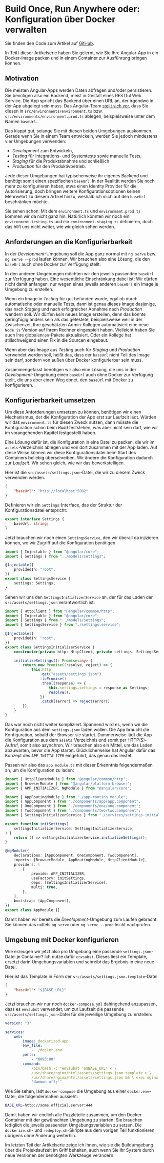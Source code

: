 # Build Once, Run Anywhere oder: Konfiguration über Docker verwalten

Sie finden den Code zum Artikel auf
[GitHub](https://github.com/MichaelKaaden/dockerized-app/tree/master/Part-2-Build-Once-Run-Anywhere).

In Teil I dieser Artikelserie haben Sie gelernt, wie Sie Ihre Angular-App in ein
Docker-Image packen und in einem Container zur Ausführung bringen können.

## Motivation

Die meisten Angular-Apps werden Daten abfragen und/oder persistieren. Sie
benötigen also ein Backend, meist in Gestalt eines RESTful Web Service. Die App
spricht das Backend über einen URL an, der irgendwo in der App abgelegt sein
muss. Das Angular-Team [stellt sich vor](https://angular.io/guide/build), dass
Sie diesen in `src/environments/environment.ts` bzw.
`src/environments/environment.prod.ts` ablegen, beispielsweise unter dem Namen
`baseUrl`.

Das klappt gut, solange Sie mit diesen beiden Umgebungen auskommen. Gerade wenn
Sie in einem Team entwickeln, werden Sie jedoch mindestens vier Umgebungen
verwenden:

-   _Development_ zum Entwickeln,
-   _Testing_ für Integrations- und Systemtests sowie manuelle Tests,
-   _Staging_ für die Produktabnahme und schließlich
-   _Production_ für den Produktivbetrieb.

Jede dieser Umgebungen hat typischerweise ihr eigenes Backend und benötigt somit
einen spezifischen `baseUrl`. In der Realität werden Sie noch mehr zu
konfigurieren haben, etwa einen Identity Provider für die Autorisierung, doch
bringen weitere Konfigurationsoptionen keinen Mehrwehrt zu diesem Artikel hinzu,
weshalb ich mich auf den `baseUrl` beschränken möchte.

Sie sehen schon: Mit dem `environment.ts` und `environment.prod.ts` kommen wir
da nicht ganz hin. Natürlich könnten wir noch ein `environment.testing.ts` und
ein `environment.staging.ts` definieren, doch das hilft uns nicht weiter, wie
wir gleich sehen werden.

## Anforderungen an die Konfigurierbarkeit

In der _Development_-Umgebung soll die App ganz normal mit `ng serve` bzw.
`ng serve --prod` laufen können. Wir brauchen also eine Lösung, die den
`baseUrl` auch ohne Docker zur Verfügung stellt.

In den anderen Umgebungen möchten wir den jeweils passenden `baseUrl` zur
Verfügung haben. Eine wesentliche Einschränkung dabei ist: Wir dürfen nicht
damit anfangen, nur wegen eines jeweils anderen `baseUrl` ein Image je Umgebung
zu erstellen.

Wenn ein Image in _Testing_ für gut befunden wurde, egal ob durch automatische
oder manuelle Tests, dann ist genau dieses Image dasjenige, das nach _Staging_
und nach erfolgreicher Abnahme nach _Production_ wandern soll. Wir dürfen _kein_
neues Image erstellen, denn das könnte geringfügig anders sein als das
getestete, beispielsweise weil in der Zwischenzeit Ihre geschätzten
Admin-Kollegen automatisiert eine neue `Node.js`-Version auf Ihrem Rechner
eingespielt haben. Vielleicht haben Sie auch Ihre globalen`npm`-Pakete
aktualisiert. Oder ein Kollege hat stillschweigend einen Fix in die Sourcen
eingebaut.

Wenn aber das Image aus _Testing_ auch für _Staging_ und _Production_ verwendet
werden soll, heißt das, dass der `baseUrl` nicht Teil des Image sein darf,
sondern von außen über Docker konfigurierbar sein muss.

Zusammengefasst benötigen wir also eine Lösung, die uns in der
_Development_-Umgebung einen `baseUrl` auch ohne Docker zur Verfügung stellt,
die uns aber einen Weg ebnet, den `baseUrl` mit Docker zu konfigurieren.

## Konfigurierbarkeit umsetzen

Um diese Anforderungen umsetzen zu können, benötigen wir einen Mechanismus, der
die Konfiguration der App erst zur Laufzeit lädt. Würden wir das
`environment.ts` für diesen Zweck nutzen, dann müsste die Konfiguration schon
beim _Build_ feststehen, was aber nicht sein darf, wie wir im vorangehenden
Kapitel festgestellt haben.

Eine Lösung dafür ist, die Konfiguration in eine Datei zu packen, die wir im
`assets`-Verzeichnis ablegen und von dort zusammen mit der App laden. Auf diese
Weise können wir diese Konfigurationsdatei beim Start des Containers beliebig
überschreiben. Wir ändern die Konfiguration dadurch zur _Laufzeit_. Wir sehen
gleich, wie wir das bewerkstelligen.

Hier ist die `src/assets/settings.json`-Datei, die wir zu diesem Zweck verwenden
werden.

```json
{
    "baseUrl": "http://localhost:5002"
}
```

Definieren wir ein `Settings`-Interface, das der Struktur der
Konfigurationsdatei entspricht:

```typescript
export interface Settings {
    baseUrl: string;
}
```

Jetzt brauchen wir noch einen `SettingsService`, den wir überall da injizieren
können, wo wir Zugriff auf die Konfiguration benötigen.

```typescript
import { Injectable } from "@angular/core";
import { Settings } from "../models/settings";

@Injectable({
    providedIn: "root",
})
export class SettingsService {
    settings: Settings;
}
```

Sehen wir uns den `SettingsInitializerService` an, der für das Laden der
`src/assets/settings.json` verantwortlich ist:

```typescript
import { HttpClient } from "@angular/common/http";
import { Injectable } from "@angular/core";
import { Settings } from "../models/settings";
import { SettingsService } from "./settings.service";

@Injectable({
    providedIn: "root",
})
export class SettingsInitializerService {
    constructor(private http: HttpClient, private settings: SettingsService) {}

    initializeSettings(): Promise<any> {
        return new Promise((resolve, reject) => {
            this.http
                .get("assets/settings.json")
                .toPromise()
                .then((response) => {
                    this.settings.settings = response as Settings;
                    resolve();
                })
                .catch((error) => reject(error));
        });
    }
}
```

Das war noch nicht weiter kompliziert. Spannend wird es, wenn wir die
Konfiguration aus dem `settings.json` laden wollen. Die App braucht die
Konfiguration, sobald der Browser sie startet. Dummerweise lädt die App die
Konfiguration aus dem `assets`-Verzeichnis und somit per HTTP(S)-Aufruf, somit
also asynchron. Wir brauchen also ein Mittel, um das Laden abzuwarten, bevor die
App startet. Glücklicherweise hat Angular dafür das Konzept des
`APP_INITIALIZER` eingeführt, das genau das leistet.

Passen wir also das `app.module.ts` mit dieser Erkenntnis folgendermaßen an, um
die Konfiguration zu laden:

```typescript
import { HttpClientModule } from "@angular/common/http";
import { BrowserModule } from "@angular/platform-browser";
import { APP_INITIALIZER, NgModule } from "@angular/core";

import { AppRoutingModule } from "./app-routing.module";
import { AppComponent } from "./components/app/app.component";
import { OneComponent } from "./components/one/one.component";
import { TwoComponent } from "./components/two/two.component";
import { SettingsInitializerService } from "./services/settings-initializer.service";

export function initSettings(
    settingsInitializerService: SettingsInitializerService,
) {
    return () => settingsInitializerService.initializeSettings();
}

@NgModule({
    declarations: [AppComponent, OneComponent, TwoComponent],
    imports: [BrowserModule, AppRoutingModule, HttpClientModule],
    providers: [
        {
            provide: APP_INITIALIZER,
            useFactory: initSettings,
            deps: [SettingsInitializerService],
            multi: true,
        },
    ],
    bootstrap: [AppComponent],
})
export class AppModule {}
```

Damit haben wir bereits die _Development_-Umgebung zum Laufen gebracht. Sie
können das mittels `ng serve` oder `ng serve --prod` leicht nachprüfen.

## Umgebung mit Docker konfigurieren

Wie erzeugen wir jetzt also pro Umgebung eine passende `settings.json`-Datei je
Container? Ich nutze dafür `envsubst`. Dieses liest ein Template, ersetzt darin
Umgebungsvariablen und schreibt das Ergebnis in eine neue Datei.

Hier ist das Template in Form der `src/assets/settings.json.template`-Datei:

```json
{
    "baseUrl": "${BASE_URL}"
}
```

Jetzt brauchen wir nur noch `docker-compose.yml` dahingehend anzupassen, dass es
`envsubst` verwendet, um zur Laufzeit die passende
`src/assets/settings.json`-Datei für die jeweilige Umgebung zu erstellen:

```yaml
version: "3"

services:
    web:
        image: dockerized-app
        env_file:
            - ./docker.env
        ports:
            - "8093:80"
        command:
            /bin/bash -c "envsubst '$$BASE_URL' < \
            /usr/share/nginx/html/assets/settings.json.template > \
            /usr/share/nginx/html/assets/settings.json && \ exec nginx -g
            'daemon off;'"
```

Wie Sie sehen, lädt `docker-compose` die Umgebung aus einer `docker.env`-Datei,
die folgendermaßen aussieht:

```bash
BASE_URL=http://some.official.server:444
```

Damit haben wir endlich alle Puzzleteile zusammen, um den Docker-Container mit
der gewünschten Umgebung zu starten. Sie brauchen lediglich die jeweils
passenden Umgebungsvariablen zu setzen. Die `dockerize.sh`- und
`redeploy.sh`-Skripte aus dem vorigen Teil funktionieren übrigens ohne Änderung
weiterhin.

Im letzten Teil der Artikelserie zeige ich Ihnen, wie sie die Buildumgebung über
die Projektlaufzeit im Griff behalten, auch wenn Sie Ihr System durch neue
Versionen der benötigten Werkzeuge verändern.
